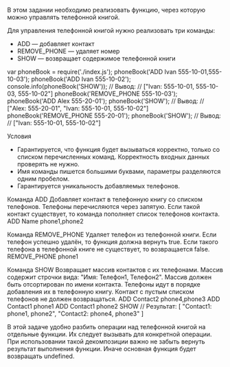 В этом задании необходимо реализовать функцию, через которую можно управлять телефонной книгой.

Для управления телефонной книгой нужно реализовать три команды:
- ADD — добавляет контакт
- REMOVE_PHONE — удаляет номер
- SHOW — возвращает содержимое телефонной книги



var phoneBook = require('./index.js');
phoneBook('ADD Ivan 555-10-01,555-10-03');
phoneBook('ADD Ivan 555-10-02');
console.info(phoneBook('SHOW'));
// Вывод:
// ["Ivan: 555-10-01, 555-10-03, 555-10-02"]
phoneBook('REMOVE_PHONE 555-10-03');
phoneBook('ADD Alex 555-20-01');
phoneBook('SHOW');
// Вывод:
// ["Alex: 555-20-01", "Ivan: 555-10-01, 555-10-02"]
phoneBook('REMOVE_PHONE 555-20-01');
phoneBook('SHOW');
// Вывод:
// ["Ivan: 555-10-01, 555-10-02"]



Условия
- Гарантируется, что функция будет вызываться корректно, только со списком перечисленных команд. Корректность входных данных проверять не нужно.
- Имя команды пишется большими буквами, параметры разделяются одним пробелом.
- Гарантируется уникальность добавляемых телефонов.

Команда ADD
Добавляет контакт в телефонную книгу со списком телефонов. Телефоны перечисляются через запятую. Если такой контакт существует, то команда пополняет список телефонов контакта.
ADD Name phone1,phone2

Команда REMOVE_PHONE
Удаляет телефон из телефонной книги. Если телефон успешно удалён, то функция должна вернуть true. Если такого телефона в телефонной книге не существует, то возвращается false.
REMOVE_PHONE phone1

Команда SHOW
Возвращает массив контактов с их телефонами. Массив содержит строчки вида: "Имя: Телефон1, Телефон2". Массив должен быть отсортирован по имени контакта. Телефоны идут в порядке добавления их в телефонную книгу. Контакт с пустым списком телефонов не должен возвращаться.
ADD Contact2 phone4,phone3
ADD Contact1 phone1
ADD Contact1 phone2
SHOW
// Результат:
[
  "Contact1: phone1, phone2",
  "Contact2: phone4, phone3"
]

В этой задаче удобно разбить операции над телефонной книгой на отдельные функции. Их следует вызывать для конкретной операции. При использовании такой декомпозиции важно не забыть вернуть результат выполнения функции. Иначе основная функция будет возвращать undefined.
